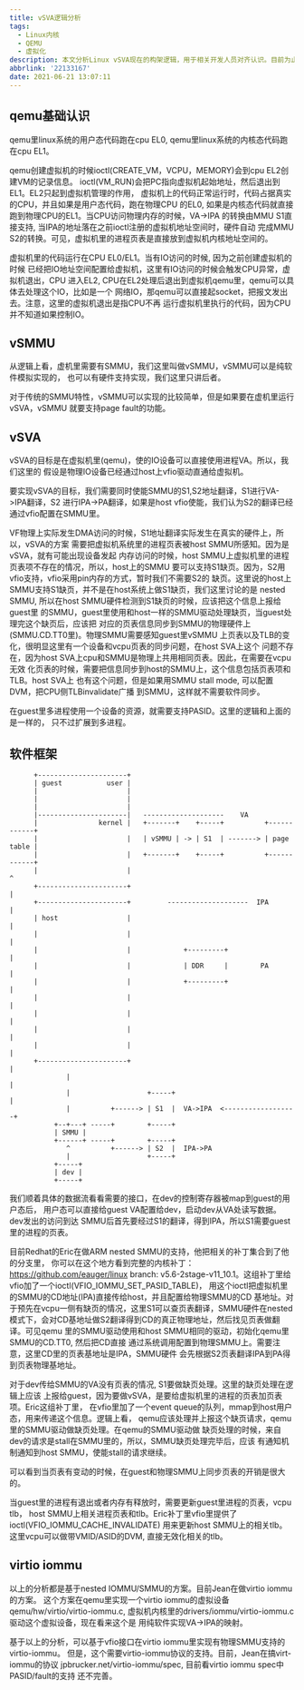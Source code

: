 ```yaml
---
title: vSVA逻辑分析
tags:
  - Linux内核
  - QEMU
  - 虚拟化
description: 本文分析Linux vSVA现在的构架逻辑，用于相关开发人员对齐认识。目前为止Linux vSVA的代码还在构架讨论和代码review阶段。
abbrlink: '22133167'
date: 2021-06-21 13:07:11
---
```


qemu基础认识
---------------

 qemu里linux系统的用户态代码跑在cpu EL0, qemu里linux系统的内核态代码跑在cpu EL1。

 qemu创建虚拟机的时候ioctl(CREATE_VM，VCPU，MEMORY)会到cpu EL2创建VM的记录信息。
 ioctl(VM_RUN)会把PC指向虚拟机起始地址，然后退出到EL1。EL2只起到虚拟机管理的作用，
 虚拟机上的代码正常运行时，代码占据真实的CPU，并且如果是用户态代码，跑在物理CPU
 的EL0, 如果是内核态代码就直接跑到物理CPU的EL1。当CPU访问物理内存的时候，VA->IPA
 的转换由MMU S1直接支持, 当IPA的地址落在之前ioctl注册的虚拟机地址空间时，硬件自动
 完成MMU S2的转换。可见，虚拟机里的进程页表是直接放到虚拟机内核地址空间的。

 虚拟机里的代码运行在CPU EL0/EL1。当有IO访问的时候, 因为之前创建虚拟机的时候
 已经把IO地址空间配置给虚拟机，这里有IO访问的时候会触发CPU异常，虚拟机退出，CPU
 进入EL2, CPU在EL2处理后退出到虚拟机qemu里，qemu可以具体去处理这个IO，比如是一个
 网络IO，那qemu可以直接起socket，把报文发出去。注意，这里的虚拟机退出是指CPU不再
 运行虚拟机里执行的代码，因为CPU并不知道如果控制IO。

vSMMU
------

 从逻辑上看，虚机里需要有SMMU，我们这里叫做vSMMU，vSMMU可以是纯软件模拟实现的，
 也可以有硬件支持实现，我们这里只讲后者。

 对于传统的SMMU特性，vSMMU可以实现的比较简单，但是如果要在虚机里运行vSVA，vSMMU
 就要支持page fault的功能。

vSVA
-------

 vSVA的目标是在虚拟机里(qemu)，使的IO设备可以直接使用进程VA。所以，我们这里的
 假设是物理IO设备已经通过host上vfio驱动直通给虚拟机。

 要实现vSVA的目标，我们需要同时使能SMMU的S1,S2地址翻译，S1进行VA->IPA翻译，S2
 进行IPA->PA翻译，如果是host vfio使能，我们认为S2的翻译已经通过vfio配置在SMMU里。

 VF物理上实际发生DMA访问的时候，S1地址翻译实际发生在真实的硬件上，所以，vSVA的方案
 需要把虚拟机系统里的进程页表被host SMMU所感知。因为是vSVA，就有可能出现设备发起
 内存访问的时候，host SMMU上虚拟机里的进程页表项不存在的情况，所以，host上的SMMU
 要可以支持S1缺页。因为，S2用vfio支持，vfio采用pin内存的方式，暂时我们不需要S2的
 缺页。这里说的host上SMMU支持S1缺页，并不是在host系统上做S1缺页，我们这里讨论的是
 nested SMMU, 所以在host SMMU硬件检测到S1缺页的时候，应该把这个信息上报给guest里
 的SMMU，guest里使用和host一样的SMMU驱动处理缺页，当guest处理完这个缺页后，应该把
 对应的页表信息同步到SMMU的物理硬件上(SMMU.CD.TT0里)。物理SMMU需要感知guest里vSMMU
 上页表以及TLB的变化，很明显这里有一个设备和vcpu页表的同步问题，在host SVA上这个
 问题不存在，因为host SVA上cpu和SMMU是物理上共用相同页表。因此，在需要在vcpu无效
 化页表的时候，需要把信息同步到host的SMMU上，这个信息包括页表项和TLB。host SVA上
 也有这个问题，但是如果用SMMU stall mode, 可以配置DVM，把CPU侧TLBinvalidate广播
 到SMMU，这样就不需要软件同步。

 在guest里多进程使用一个设备的资源，就需要支持PASID。这里的逻辑和上面的是一样的，
 只不过扩展到多进程。

软件框架
-----------
```
      +----------------------+
      | guest           user |
      |                      |
      |                      |
      |                      |
      |----------------------|   --------------------    VA
      |               kernel |   +-------+    +-----+          +------------+
      |                      |   | vSMMU | -> | S1  | -------> | page table |
      |                      |   +-------+    +-----+          +------------+
      |                      |                                         ^
      +----------------------+                                         |
      +----------------------+         --------------------  IPA       |
      | host                 |                                         |
      |                      |                                         |
      |                      |             +---------+                 |
      |                      |             | DDR     |        PA       |
      |                      |             +---------+                 |
      |                      |                                         |
      |                      |                                         |
      |                      |                                         |
      |                      |                                         |
      +----------------------+                                         |
              |                                                        |
              |                   +-----+                              |
              |          +------> | S1  |  VA->IPA  <------------------+
           +--+---+ -----+        +-----+                  
           | SMMU |
           +------+ -----+        +-----+
              ^          +------> | S2  |  IPA->PA
              |                   +-----+
           +-----+
           | dev |
           +-----+
```
 我们顺着具体的数据流看看需要的接口，在dev的控制寄存器被map到guest的用户态后，
 用户态可以直接给guest VA配置给dev，启动dev从VA处读写数据。dev发出的访问到达
 SMMU后首先要经过S1的翻译，得到IPA，所以S1需要guest里的进程的页表。

 目前Redhat的Eric在做ARM nested SMMU的支持，他把相关的补丁集合到了他的分支里，
 你可以在这个地方看到完整的内核补丁：https://github.com/eauger/linux branch:
 v5.6-2stage-v11_10.1。这组补丁里给vfio加了一个ioctl(VFIO_IOMMU_SET_PASID_TABLE)，
 用这个ioctl把虚拟机里的SMMU的CD地址(IPA)直接传给host，并且配置给物理SMMU的CD
 基地址。对于预先在vcpu一侧有缺页的情况，这里S1可以查页表翻译，SMMU硬件在nested
 模式下，会对CD基地址做S2翻译得到CD的真正物理地址，然后找见页表做翻译。可见qemu
 里的SMMU驱动使用和host SMMU相同的驱动，初始化qemu里SMMU的CD.TT0, 然后把CD直接
 通过系统调用配置到物理SMMU上。需要注意，这里CD里的页表基地址是IPA，SMMU硬件
 会先根据S2页表翻译IPA到PA得到页表物理基地址。

 对于dev传给SMMU的VA没有页表的情况, S1要做缺页处理。这里的缺页处理在逻辑上应该
 上报给guest，因为要做vSVA，是要给虚拟机里的进程的页表加页表项。Eric这组补丁里，
 在vfio里加了一个event queue的队列，mmap到host用户态，用来传递这个信息。逻辑上看，
 qemu应该处理并上报这个缺页请求，qemu里的SMMU驱动做缺页处理。在qemu的SMMU驱动做
 缺页处理的时候，来自dev的请求是stall在SMMU里的，所以，SMMU缺页处理完毕后，应该
 有通知机制通知到host SMMU，使能stall的请求继续。

 可以看到当页表有变动的时候，在guest和物理SMMU上同步页表的开销是很大的。

 当guest里的进程有退出或者内存有释放时，需要更新guest里进程的页表，vcpu tlb，
 host SMMU上相关进程页表和tlb。Eric补丁里vfio里提供了ioctl(VFIO_IOMMU_CACHE_INVALIDATE)
 用来更新host SMMU上的相关tlb。这里vcpu可以做带VMID/ASID的DVM, 直接无效化相关的tlb。
 
virtio iommu
---------------

 以上的分析都是基于nested IOMMU/SMMU的方案。目前Jean在做virtio iommu的方案。
 这个方案在qemu里实现一个virtio iommu的虚拟设备qemu/hw/virtio/virtio-iommu.c,
 虚拟机内核里的drivers/iommu/virtio-iommu.c驱动这个虚拟设备，现在看来这个是
 用纯软件实现VA->IPA的映射。

 基于以上的分析，可以基于vfio接口在virtio iommu里实现有物理SMMU支持的virtio-iommu。
 但是，这个需要virtio-iommu协议的支持。目前，Jean在搞virt-iommu的协议
 jpbrucker.net/virtio-iommu/spec, 目前看virtio iommu spec中PASID/fault的支持
 还不完善。
